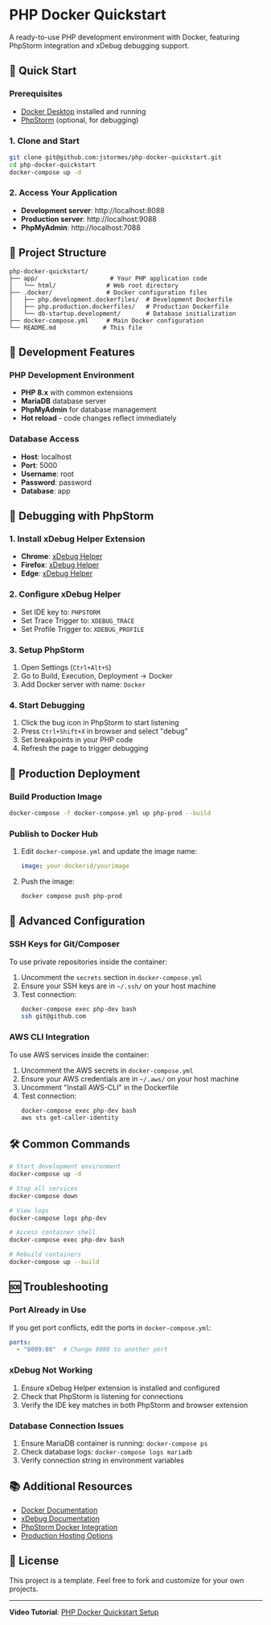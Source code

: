 # PHP Docker Quickstart

A ready-to-use PHP development environment with Docker, featuring PhpStorm integration and xDebug debugging support.

## 🚀 Quick Start

### Prerequisites
- [Docker Desktop](https://www.docker.com/products/docker-desktop/) installed and running
- [PhpStorm](https://www.jetbrains.com/phpstorm/) (optional, for debugging)

### 1. Clone and Start
```bash
git clone git@github.com:jstormes/php-docker-quickstart.git
cd php-docker-quickstart
docker-compose up -d
```

### 2. Access Your Application
- **Development server**: http://localhost:8088
- **Production server**: http://localhost:9088
- **PhpMyAdmin**: http://localhost:7088

## 📁 Project Structure

```
php-docker-quickstart/
├── app/                    # Your PHP application code
│   └── html/              # Web root directory
├── .docker/               # Docker configuration files
│   ├── php.development.dockerfiles/  # Development Dockerfile
│   ├── php.production.dockerfiles/   # Production Dockerfile
│   └── db-startup.development/       # Database initialization
├── docker-compose.yml     # Main Docker configuration
└── README.md             # This file
```

## 🔧 Development Features

### PHP Development Environment
- **PHP 8.x** with common extensions
- **MariaDB** database server
- **PhpMyAdmin** for database management
- **Hot reload** - code changes reflect immediately

### Database Access
- **Host**: localhost
- **Port**: 5000
- **Username**: root
- **Password**: password
- **Database**: app

## 🐛 Debugging with PhpStorm

### 1. Install xDebug Helper Extension
- **Chrome**: [xDebug Helper](https://chromewebstore.google.com/detail/xdebug-helper/eadndfjplgieldjbigjakmdgkmoaaaoc)
- **Firefox**: [xDebug Helper](https://addons.mozilla.org/en-US/firefox/addon/xdebug-helper-for-firefox/)
- **Edge**: [xDebug Helper](https://microsoftedge.microsoft.com/addons/detail/xdebug-helper/ggnngifabofaddiejjeagbaebkejomen)

### 2. Configure xDebug Helper
- Set IDE key to: `PHPSTORM`
- Set Trace Trigger to: `XDEBUG_TRACE`
- Set Profile Trigger to: `XDEBUG_PROFILE`

### 3. Setup PhpStorm
1. Open Settings (`Ctrl+Alt+S`)
2. Go to Build, Execution, Deployment → Docker
3. Add Docker server with name: `Docker`

### 4. Start Debugging
1. Click the bug icon in PhpStorm to start listening
2. Press `Ctrl+Shift+X` in browser and select "debug"
3. Set breakpoints in your PHP code
4. Refresh the page to trigger debugging

## 🚀 Production Deployment

### Build Production Image
```bash
docker-compose -f docker-compose.yml up php-prod --build
```

### Publish to Docker Hub
1. Edit `docker-compose.yml` and update the image name:
   ```yaml
   image: your-dockerid/yourimage
   ```
2. Push the image:
   ```bash
   docker compose push php-prod
   ```

## 🔐 Advanced Configuration

### SSH Keys for Git/Composer
To use private repositories inside the container:

1. Uncomment the `secrets` section in `docker-compose.yml`
2. Ensure your SSH keys are in `~/.ssh/` on your host machine
3. Test connection:
   ```bash
   docker-compose exec php-dev bash
   ssh git@github.com
   ```

### AWS CLI Integration
To use AWS services inside the container:

1. Uncomment the AWS secrets in `docker-compose.yml`
2. Ensure your AWS credentials are in `~/.aws/` on your host machine
3. Uncomment "Install AWS-CLI" in the Dockerfile
4. Test connection:
   ```bash
   docker-compose exec php-dev bash
   aws sts get-caller-identity
   ```

## 🛠️ Common Commands

```bash
# Start development environment
docker-compose up -d

# Stop all services
docker-compose down

# View logs
docker-compose logs php-dev

# Access container shell
docker-compose exec php-dev bash

# Rebuild containers
docker-compose up --build
```

## 🆘 Troubleshooting

### Port Already in Use
If you get port conflicts, edit the ports in `docker-compose.yml`:
```yaml
ports:
  - "8089:80"  # Change 8088 to another port
```

### xDebug Not Working
1. Ensure xDebug Helper extension is installed and configured
2. Check that PhpStorm is listening for connections
3. Verify the IDE key matches in both PhpStorm and browser extension

### Database Connection Issues
1. Ensure MariaDB container is running: `docker-compose ps`
2. Check database logs: `docker-compose logs mariadb`
3. Verify connection string in environment variables

## 📚 Additional Resources

- [Docker Documentation](https://docs.docker.com/)
- [xDebug Documentation](https://xdebug.org/docs/)
- [PhpStorm Docker Integration](https://www.jetbrains.com/help/phpstorm/docker.html)
- [Production Hosting Options](https://www.hostingadvice.com/how-to/best-docker-container-hosting/)

## 📝 License

This project is a template. Feel free to fork and customize for your own projects.

---

**Video Tutorial**: [PHP Docker Quickstart Setup](https://youtu.be/hpBOagsSF_E)

